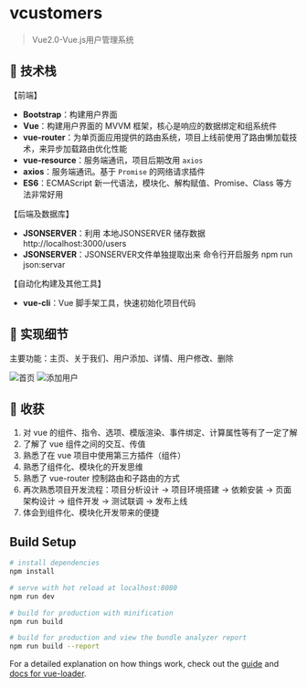 # vcustomers

> Vue2.0-Vue.js用户管理系统

## :book: 技术栈

【前端】
- **Bootstrap**：构建用户界面
- **Vue**：构建用户界面的 MVVM 框架，核心是响应的数据绑定和组系统件
- **vue-router**：为单页面应用提供的路由系统，项目上线前使用了路由懒加载技术，来异步加载路由优化性能
- **vue-resource**：服务端通讯，项目后期改用 `axios`
- **axios**：服务端通讯。基于 `Promise` 的网络请求插件
- **ES6**：ECMAScript 新一代语法，模块化、解构赋值、Promise、Class 等方法非常好用

【后端及数据库】

- **JSONSERVER**：利用 本地JSONSERVER 储存数据 http://localhost:3000/users 
- **JSONSERVER**：JSONSERVER文件单独提取出来 命令行开启服务 npm run json:servar

【自动化构建及其他工具】

- **vue-cli**：Vue 脚手架工具，快速初始化项目代码

## :pencil: 实现细节

主要功能：主页、关于我们、用户添加、详情、用户修改、删除

![首页](https://github.com/MsJun/vcustomers/blob/master/src/assets/1.png)
![添加用户](https://github.com/MsJun/vcustomers/blob/master/src/assets/2.png)

## :closed_book: 收获

1. 对 vue 的组件、指令、选项、模版渲染、事件绑定、计算属性等有了一定了解
2. 了解了 vue 组件之间的交互、传值
3. 熟悉了在 vue 项目中使用第三方插件（组件）
4. 熟悉了组件化、模块化的开发思维
5. 熟悉了 vue-router 控制路由和子路由的方式
6. 再次熟悉项目开发流程：项目分析设计 -> 项目环境搭建 -> 依赖安装 -> 页面架构设计 -> 组件开发 -> 测试联调 -> 发布上线
7. 体会到组件化、模块化开发带来的便捷


## Build Setup

``` bash
# install dependencies
npm install

# serve with hot reload at localhost:8080
npm run dev

# build for production with minification
npm run build

# build for production and view the bundle analyzer report
npm run build --report
```

For a detailed explanation on how things work, check out the [guide](http://vuejs-templates.github.io/webpack/) and [docs for vue-loader](http://vuejs.github.io/vue-loader).
